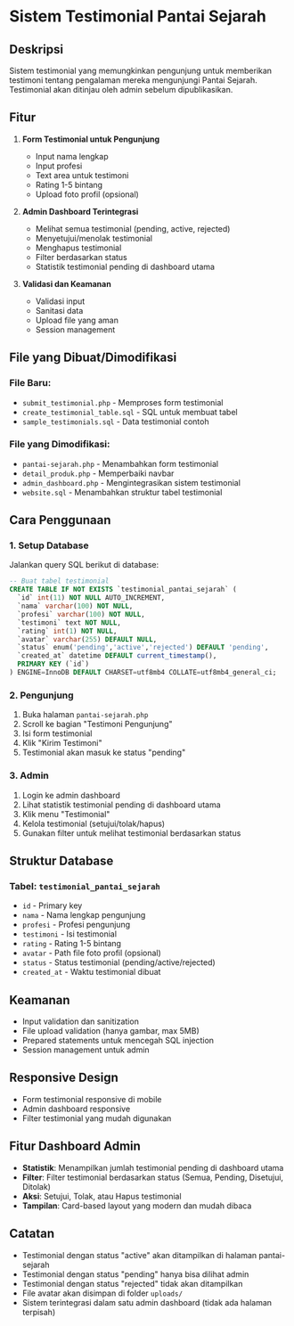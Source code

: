# Sistem Testimonial Pantai Sejarah

## Deskripsi
Sistem testimonial yang memungkinkan pengunjung untuk memberikan testimoni tentang pengalaman mereka mengunjungi Pantai Sejarah. Testimonial akan ditinjau oleh admin sebelum dipublikasikan.

## Fitur
1. **Form Testimonial untuk Pengunjung**
   - Input nama lengkap
   - Input profesi
   - Text area untuk testimoni
   - Rating 1-5 bintang
   - Upload foto profil (opsional)

2. **Admin Dashboard Terintegrasi**
   - Melihat semua testimonial (pending, active, rejected)
   - Menyetujui/menolak testimonial
   - Menghapus testimonial
   - Filter berdasarkan status
   - Statistik testimonial pending di dashboard utama

3. **Validasi dan Keamanan**
   - Validasi input
   - Sanitasi data
   - Upload file yang aman
   - Session management

## File yang Dibuat/Dimodifikasi

### File Baru:
- `submit_testimonial.php` - Memproses form testimonial
- `create_testimonial_table.sql` - SQL untuk membuat tabel
- `sample_testimonials.sql` - Data testimonial contoh

### File yang Dimodifikasi:
- `pantai-sejarah.php` - Menambahkan form testimonial
- `detail_produk.php` - Memperbaiki navbar
- `admin_dashboard.php` - Mengintegrasikan sistem testimonial
- `website.sql` - Menambahkan struktur tabel testimonial

## Cara Penggunaan

### 1. Setup Database
Jalankan query SQL berikut di database:
```sql
-- Buat tabel testimonial
CREATE TABLE IF NOT EXISTS `testimonial_pantai_sejarah` (
  `id` int(11) NOT NULL AUTO_INCREMENT,
  `nama` varchar(100) NOT NULL,
  `profesi` varchar(100) NOT NULL,
  `testimoni` text NOT NULL,
  `rating` int(1) NOT NULL,
  `avatar` varchar(255) DEFAULT NULL,
  `status` enum('pending','active','rejected') DEFAULT 'pending',
  `created_at` datetime DEFAULT current_timestamp(),
  PRIMARY KEY (`id`)
) ENGINE=InnoDB DEFAULT CHARSET=utf8mb4 COLLATE=utf8mb4_general_ci;
```

### 2. Pengunjung
1. Buka halaman `pantai-sejarah.php`
2. Scroll ke bagian "Testimoni Pengunjung"
3. Isi form testimonial
4. Klik "Kirim Testimoni"
5. Testimonial akan masuk ke status "pending"

### 3. Admin
1. Login ke admin dashboard
2. Lihat statistik testimonial pending di dashboard utama
3. Klik menu "Testimonial"
4. Kelola testimonial (setujui/tolak/hapus)
5. Gunakan filter untuk melihat testimonial berdasarkan status

## Struktur Database

### Tabel: `testimonial_pantai_sejarah`
- `id` - Primary key
- `nama` - Nama lengkap pengunjung
- `profesi` - Profesi pengunjung
- `testimoni` - Isi testimonial
- `rating` - Rating 1-5 bintang
- `avatar` - Path file foto profil (opsional)
- `status` - Status testimonial (pending/active/rejected)
- `created_at` - Waktu testimonial dibuat

## Keamanan
- Input validation dan sanitization
- File upload validation (hanya gambar, max 5MB)
- Prepared statements untuk mencegah SQL injection
- Session management untuk admin

## Responsive Design
- Form testimonial responsive di mobile
- Admin dashboard responsive
- Filter testimonial yang mudah digunakan

## Fitur Dashboard Admin
- **Statistik**: Menampilkan jumlah testimonial pending di dashboard utama
- **Filter**: Filter testimonial berdasarkan status (Semua, Pending, Disetujui, Ditolak)
- **Aksi**: Setujui, Tolak, atau Hapus testimonial
- **Tampilan**: Card-based layout yang modern dan mudah dibaca

## Catatan
- Testimonial dengan status "active" akan ditampilkan di halaman pantai-sejarah
- Testimonial dengan status "pending" hanya bisa dilihat admin
- Testimonial dengan status "rejected" tidak akan ditampilkan
- File avatar akan disimpan di folder `uploads/`
- Sistem terintegrasi dalam satu admin dashboard (tidak ada halaman terpisah) 
